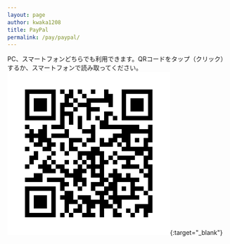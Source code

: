 ```yaml
---
layout: page
author: kwaka1208
title: PayPal
permalink: /pay/paypal/
---
```

PC、スマートフォンどちらでも利用できます。QRコードをタップ（クリック）するか、スマートフォンで読み取ってください。
[![PayPal](/assets/images/payment/qr_paypal.png)](https://paypal.me/kwaka1208?locale.x=ja_JP){:target="_blank"}
